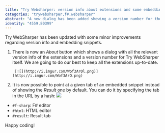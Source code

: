 ```yaml
---
title: "Try Websharper: version info about extensions and some embedding improvements"
categories: "trywebsharper,f#,websharper"
abstract: "A new dialog has been added showing a version number for the site and all the version info about the extensions for better transparency. A new feature has also been introduced, which lets the user decide which page they want to show by default when embedding a snippet."
identity: "4559,80399"
---
```

Try WebSharper has been updated with some minor improvements regarding version info and embedding snippets.

1. There is now an *About* button which shows a dialog with all the relevant version info of the extensions and a version number for Try WebSharper itself. We are going to do our best to keep all the extensions up-to-date.

		[![](http://i.imgur.com/Wof3ArOl.png)](http://i.imgur.com/Wof3ArO.png)
        
2. It is now possible to point at a given tab of an embedded snippet instead of showing the *Result* one by default. You can do it by specifying the tab in the URL by a hash:
		[![](http://i.imgur.com/YpOuTSml.png)](http://i.imgur.com/YpOuTSm.png)
        
  * `#f-sharp`: F# editor
  * `#html`: HTML editor
  * `#result`: Result tab
    
Happy coding!    
